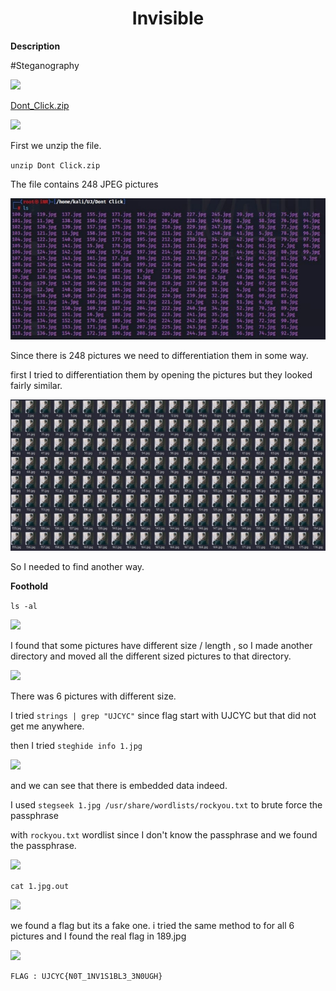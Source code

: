 <h1 align="center"> ﻿Invisible </h1> 
 
 **Description**

#Steganography

![](Aspose.Words.901b1fef-9e5f-4efc-a673-22245dea28e8.002.png)

[Dont_Click.zip](http://139.59.212.68/files/d54cd94125227bdabb639718ea2e7b7d/Dont_Click.zip?token=eyJ1c2VyX2lkIjoxMTQsInRlYW1faWQiOjUsImZpbGVfaWQiOjd9.ZUf6SA.6s15T-9bz0Rh4qAjvyhQJLlvWWU)

![](Aspose.Words.901b1fef-9e5f-4efc-a673-22245dea28e8.003.png)

First we unzip the file.

`unzip Dont Click.zip`

The file contains 248 JPEG pictures

![](Aspose.Words.901b1fef-9e5f-4efc-a673-22245dea28e8.004.jpeg)

Since there is 248 pictures we need to differentiation them in some way.

first I tried to differentiation them by opening the pictures but they looked fairly similar.

![](Aspose.Words.901b1fef-9e5f-4efc-a673-22245dea28e8.005.jpeg)

So I needed to find another way.

**Foothold**

`ls -al`

![](Aspose.Words.901b1fef-9e5f-4efc-a673-22245dea28e8.006.png)

I found that some pictures have different size / length , so I made another directory and moved all the different sized pictures to that directory.

![](Aspose.Words.901b1fef-9e5f-4efc-a673-22245dea28e8.007.png)

There was 6 pictures with different size.

I tried `strings | grep "UJCYC"` since flag start with UJCYC but that did not get me anywhere.

then I tried `steghide info 1.jpg`

![](Aspose.Words.901b1fef-9e5f-4efc-a673-22245dea28e8.008.png)

and we can see that there is embedded data indeed.

I used `stegseek 1.jpg /usr/share/wordlists/rockyou.txt` to brute force the passphrase

with `rockyou.txt` wordlist since I don't know the passphrase and we found the passphrase.

![](Aspose.Words.901b1fef-9e5f-4efc-a673-22245dea28e8.009.png)

`cat 1.jpg.out`

![](Aspose.Words.901b1fef-9e5f-4efc-a673-22245dea28e8.010.png)

we found a flag but its a fake one. i tried the same method to for all 6 pictures and I found the real flag in 189.jpg

![](Aspose.Words.901b1fef-9e5f-4efc-a673-22245dea28e8.011.png)
```
FLAG : UJCYC{N0T_1NV1S1BL3_3N0UGH}
```
